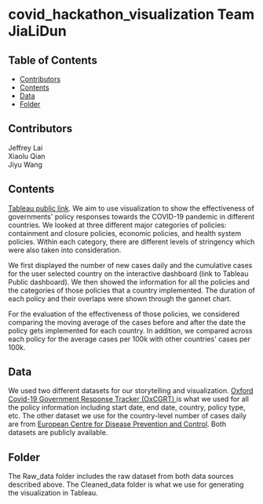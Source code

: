 # covid_hackathon_visualization Team JiaLiDun

<!-- TABLE OF CONTENTS -->
## Table of Contents

* [Contributors](#contributors)
* [Contents](#contents)
* [Data](#data)
* [Folder](#folder)



## Contributors
Jeffrey Lai <br />
Xiaolu Qian <br />
Jiyu Wang <br />
<!-- Contents -->
## Contents
[Tableau public link](https://public.tableau.com/profile/jiyu.wang#!/vizhome/HowDidPoliciesChangethePattern/StartDashboard?publish=yes). 
We aim to use visualization to show the effectiveness of governments' policy responses towards the COVID-19 pandemic in different countries. We looked at three different major categories of policies: containment and closure policies,  economic policies, and health system policies. Within each category, there are different levels of stringency which were also taken into consideration.

We first displayed the number of new cases daily and the cumulative cases for the user selected country on the interactive dashboard (link to Tableau Public dashboard). We then showed the information for all the policies and the categories of those policies that a country implemented. The duration of each policy and their overlaps were shown through the gannet chart.

For the evaluation of the effectiveness of those policies, we considered comparing the moving average of the cases before and after the date the policy gets implemented for each country. In addition, we compared across each policy for the average cases per 100k with other countries' cases per 100k. <br />

<!-- Data -->
## Data
We used two different datasets for our storytelling and visualization. [Oxford Covid-19 Government Response Tracker (OxCGRT) ](https://github.com/OxCGRT/covid-policy-tracker) is what we used for all the policy information including start date, end date, country, policy type, etc. The other dataset we use for the country-level number of cases daily are from [European Centre for Disease Prevention and Control](https://www.ecdc.europa.eu/en/publications-data/download-todays-data-geographic-distribution-covid-19-cases-worldwide). Both datasets are publicly available. <br />

## Folder
The Raw_data folder includes the raw dataset from both data sources described above. The Cleaned_data folder is what we use for generating the visualization in Tableau.
